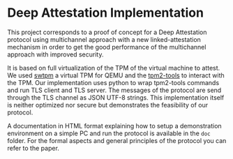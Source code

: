# Deep Attestation Implementation

This project corresponds to a proof of concept for a Deep Attestation protocol using multichannel approach with a new linked-attestation mechanism in order to get the good performance of the multichannel approach with improved security.

It is based on full virtualization of the TPM of the virtual machine to attest. We used [swtpm](https://github.com/stefanberger/swtpm) a virtual TPM for QEMU and the [tpm2-tools](https://github.com/tpm2-software) to interact with the TPM. Our implementation uses python to wrap tpm2-tools commands and run TLS client and TLS server. The messages of the protocol are send through the TLS channel as JSON UTF-8 strings. This implementation itself is neither optimized nor secure but demonstrates the feasibility of our protocol.

A documentation in HTML format explaining how to setup a demonstration environment on a simple PC and run the protocol is available in the `doc` folder. For the formal aspects and general principles of the protocol you can refer to the paper.
